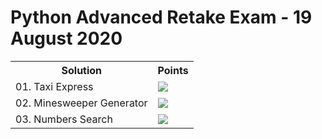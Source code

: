 <h1>Python Advanced Retake Exam - 19 August 2020</h1>
<table>
  <tr>
    <th>Solution</th>
    <th>Points</th>
  </tr>
  <tr>
    <td>01. Taxi Express</td>
    <td><img src="https://geps.dev/progress/100"></td>
  </tr>
  <tr>
    <td>02. Minesweeper Generator</td>
    <td><img src="https://geps.dev/progress/100"></td>
  </tr>
  <tr>
    <td>03. Numbers Search</td>
    <td><img src="https://geps.dev/progress/100"></td>
  </tr>
</table>

